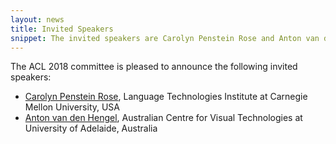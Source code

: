 ```yaml
---
layout: news
title: Invited Speakers
snippet: The invited speakers are Carolyn Penstein Rose and Anton van den Hengel
---
```


The ACL 2018 committee is pleased to announce the following invited speakers:

* [Carolyn Penstein Rose](http://www.cs.cmu.edu/~cprose/), Language Technologies Institute at Carnegie Mellon University, USA
* [Anton van den Hengel](https://cs.adelaide.edu.au/~hengel/), Australian Centre for Visual Technologies at University of Adelaide, Australia
